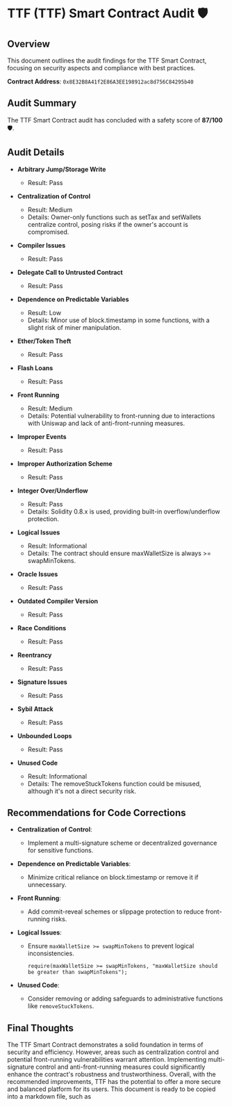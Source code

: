 # TTF (TTF) Smart Contract Audit 🛡️

## Overview
This document outlines the audit findings for the TTF Smart Contract, focusing on security aspects and compliance with best practices.

**Contract Address**: `0x8E32B8A41f2E86A3EE198912ac8d756C84295b40`

## Audit Summary
The TTF Smart Contract audit has concluded with a safety score of **87/100** 🛡️.

## Audit Details

- **Arbitrary Jump/Storage Write**
  - Result: Pass

- **Centralization of Control**
  - Result: Medium
  - Details: Owner-only functions such as setTax and setWallets centralize control, posing risks if the owner's account is compromised.

- **Compiler Issues**
  - Result: Pass

- **Delegate Call to Untrusted Contract**
  - Result: Pass

- **Dependence on Predictable Variables**
  - Result: Low
  - Details: Minor use of block.timestamp in some functions, with a slight risk of miner manipulation.

- **Ether/Token Theft**
  - Result: Pass

- **Flash Loans**
  - Result: Pass

- **Front Running**
  - Result: Medium
  - Details: Potential vulnerability to front-running due to interactions with Uniswap and lack of anti-front-running measures.

- **Improper Events**
  - Result: Pass

- **Improper Authorization Scheme**
  - Result: Pass

- **Integer Over/Underflow**
  - Result: Pass
  - Details: Solidity 0.8.x is used, providing built-in overflow/underflow protection.

- **Logical Issues**
  - Result: Informational
  - Details: The contract should ensure maxWalletSize is always >= swapMinTokens.

- **Oracle Issues**
  - Result: Pass

- **Outdated Compiler Version**
  - Result: Pass

- **Race Conditions**
  - Result: Pass

- **Reentrancy**
  - Result: Pass

- **Signature Issues**
  - Result: Pass

- **Sybil Attack**
  - Result: Pass

- **Unbounded Loops**
  - Result: Pass

- **Unused Code**
  - Result: Informational
  - Details: The removeStuckTokens function could be misused, although it's not a direct security risk.

## Recommendations for Code Corrections

- **Centralization of Control**: 
  - Implement a multi-signature scheme or decentralized governance for sensitive functions.

- **Dependence on Predictable Variables**: 
  - Minimize critical reliance on block.timestamp or remove it if unnecessary.

- **Front Running**: 
  - Add commit-reveal schemes or slippage protection to reduce front-running risks.

- **Logical Issues**: 
  - Ensure `maxWalletSize >= swapMinTokens` to prevent logical inconsistencies.

    ```solidity
    require(maxWalletSize >= swapMinTokens, "maxWalletSize should be greater than swapMinTokens");
    ```

- **Unused Code**: 
  - Consider removing or adding safeguards to administrative functions like `removeStuckTokens`.
 
## Final Thoughts
The TTF Smart Contract demonstrates a solid foundation in terms of security and efficiency. However, areas such as centralization control and potential front-running vulnerabilities warrant attention. Implementing multi-signature control and anti-front-running measures could significantly enhance the contract's robustness and trustworthiness. Overall, with the recommended improvements, TTF has the potential to offer a more secure and balanced platform for its users.
This document is ready to be copied into a markdown file, such as 
